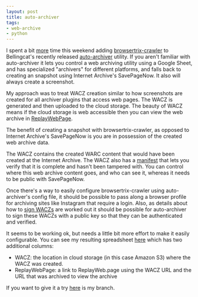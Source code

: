 ```yaml
---
layout: post
title: auto-archiver
tags:
- web-archive
- python
---
```


I spent a bit [more](https://inkdroid.org/2022/09/24/pdfs/) time this weekend adding [browsertrix-crawler](https://github.com/webrecorder/browsertrix-crawler) to Bellingcat's recently released [auto-archiver](https://www.bellingcat.com/resources/2022/09/22/preserve-vital-online-content-with-bellingcats-auto-archiver-tool/) utility. If you aren't familiar with auto-archiver it lets you control a web archiving utility using a Google Sheet, and has specialized "archivers" for different platforms, and falls back to creating an snapshot using Internet Archive's SavePageNow. It also will always create a screenshot.

My approach was to treat WACZ creation similar to how screenshots are created for all archiver plugins that access web pages. The WACZ is generated and then uploaded to the cloud storage. The beauty of WACZ means if the cloud storage is web accessible then you can view the web archive in [ReplayWebPage](https://replayweb.page). 

The benefit of creating a snapshot with browsertrix-crawler, as opposed to Internet Archive's SavePageNow is you are in possession of the created web archive data.

The WACZ contains the created WARC content that would have been created at the Internet Archive. The WACZ also has a [manifest](https://specs.webrecorder.net/wacz/1.1.1/#datapackage-json) that lets you verify that it is complete and hasn't been tampered with. You can control where this web archive content goes, and who can see it, whereas it needs to be public with SavePageNow.

Once there's a way to easily configure browsertrix-crawler using auto-archiver's config file, it should be possible to pass along a browser profile for archiving sites like Instagram that require a login. Also, as details about how to [sign WACZs](https://specs.webrecorder.net/wacz-auth/0.1.0/) are worked out it should be possible for auto-archiver to sign these WACZs with a public key so that they can be authenticated and verified.

It seems to be working ok, but needs a little bit more effort to make it easily configurable. You can see my resulting spreadsheet [here](https://docs.google.com/spreadsheets/d/1Tk-iJWzT9Sx2-YccuPttL9HcMdZEnhv_OR7Bc6tfeu8/edit#gid=0) which has two additional columns:

- WACZ: the location in cloud storage (in this case Amazon S3) where the WACZ was created.
- ReplayWebPage: a link to ReplayWeb.page using the WACZ URL and the URL that was archived to view the archive

If you want to give it a try [here](https://github.com/edsu/auto-archiver/tree/browsertrix-crawler) is my branch.
